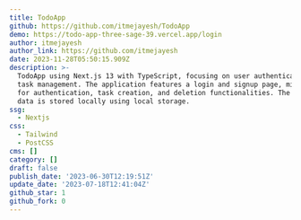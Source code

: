 ```yaml
---
title: TodoApp
github: https://github.com/itmejayesh/TodoApp
demo: https://todo-app-three-sage-39.vercel.app/login
author: itmejayesh
author_link: https://github.com/itmejayesh
date: 2023-11-28T05:50:15.909Z
description: >-
  TodoApp using Next.js 13 with TypeScript, focusing on user authentication and
  task management. The application features a login and signup page, middleware
  for authentication, task creation, and deletion functionalities. The user's
  data is stored locally using local storage.
ssg:
  - Nextjs
css:
  - Tailwind
  - PostCSS
cms: []
category: []
draft: false
publish_date: '2023-06-30T12:19:51Z'
update_date: '2023-07-18T12:41:04Z'
github_star: 1
github_fork: 0
---
```

